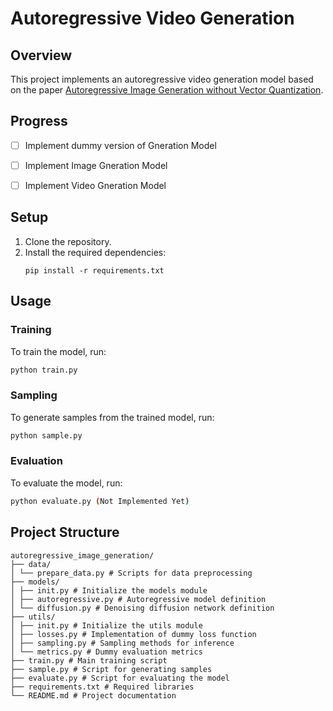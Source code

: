 # Autoregressive Video Generation

## Overview
This project implements an autoregressive video generation model based on the paper [Autoregressive Image Generation without Vector Quantization](https://arxiv.org/pdf/2406.11838).

## Progress

- [ ] Implement dummy version of Gneration Model
- [ ] Implement Image Gneration Model
- [ ] Implement Video Gneration Model


## Setup
1. Clone the repository.
2. Install the required dependencies:
    ```
    pip install -r requirements.txt
    ```

## Usage

### Training
To train the model, run:

```bash
python train.py
```

### Sampling
To generate samples from the trained model, run:

```bash
python sample.py
```


### Evaluation
To evaluate the model, run:

```bash
python evaluate.py (Not Implemented Yet)
```

## Project Structure

```shell
autoregressive_image_generation/
├── data/
│ └── prepare_data.py # Scripts for data preprocessing
├── models/
│ ├── init.py # Initialize the models module
│ ├── autoregressive.py # Autoregressive model definition
│ └── diffusion.py # Denoising diffusion network definition
├── utils/
│ ├── init.py # Initialize the utils module
│ ├── losses.py # Implementation of dummy loss function
│ ├── sampling.py # Sampling methods for inference
│ └── metrics.py # Dummy evaluation metrics
├── train.py # Main training script
├── sample.py # Script for generating samples
├── evaluate.py # Script for evaluating the model
├── requirements.txt # Required libraries
└── README.md # Project documentation
```